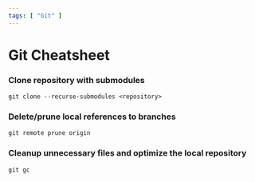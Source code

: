 ```yaml
---
tags: [ "Git" ]
---
```


# Git Cheatsheet

### Clone repository with submodules
`git clone --recurse-submodules <repository>`

### Delete/prune local references to branches
`git remote prune origin`

### Cleanup unnecessary files and optimize the local repository
`git gc`